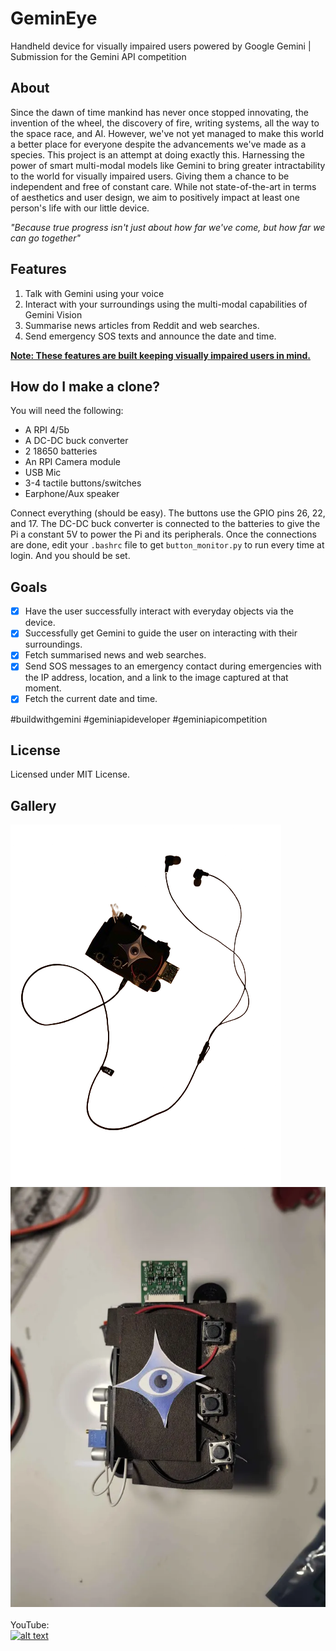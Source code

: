 # GeminEye
Handheld device for visually impaired users powered by Google Gemini | Submission for the Gemini API competition

## About
Since the dawn of time mankind has never once stopped innovating, the invention of the wheel, the discovery of fire, writing systems, all the way to the space race, and AI.
However, we've not yet managed to make this world a better place for everyone despite the advancements we've made as a species. This project is an attempt at doing exactly this.
Harnessing the power of smart multi-modal models like Gemini to bring greater intractability to the world for visually impaired users. Giving them a chance to be independent and free
of constant care. While not state-of-the-art in terms of aesthetics and user design, we aim to positively impact at least one person's life with our little device.

*"Because true progress isn't just about how far we've come, but how far we can go together"*

## Features
1. Talk with Gemini using your voice
2. Interact with your surroundings using the multi-modal capabilities of Gemini Vision
3. Summarise news articles from Reddit and web searches.
4. Send emergency SOS texts and announce the date and time.

**<ins>Note: These features are built keeping visually impaired users in mind.</ins>**

## How do I make a clone?
You will need the following:
- A RPI 4/5b
- A DC-DC buck converter
- 2 18650 batteries
- An RPI Camera module
- USB Mic
- 3-4 tactile buttons/switches
- Earphone/Aux speaker

Connect everything (should be easy). The buttons use the GPIO pins 26, 22, and 17.
The DC-DC buck converter is connected to the batteries to give the Pi a constant 5V to power the Pi and its peripherals.
Once the connections are done, edit your `.bashrc` file to get `button_monitor.py` to run every time at login. And you should be set.

## Goals
- [x] Have the user successfully interact with everyday objects via the device.
- [x] Successfully get Gemini to guide the user on interacting with their surroundings.
- [x] Fetch summarised news and web searches.
- [x] Send SOS messages to an emergency contact during emergencies with the IP address, location, and a link to the image captured at that moment.
- [x] Fetch the current date and time.

#buildwithgemini #geminiapideveloper #geminiapicompetition

## License
Licensed under MIT License.

## Gallery
![pic1](https://raw.githubusercontent.com/divine-architect/GeminEye/main/img/IMG_20240812_195649630-removebg-preview.png)
![pic2](https://raw.githubusercontent.com/divine-architect/GeminEye/main/img/IMG_20240813_004103265_MF_PORTRAIT%20(1).png)<br><br>
YouTube:<br>
[![alt text](https://img.youtube.com/vi/HnDYFkeUPT0/0.jpg)](https://www.youtube.com/watch?v=HnDYFkeUPT0)
